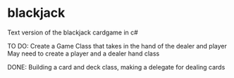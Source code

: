 # blackjack
Text version of the blackjack cardgame in c#

TO DO:
Create a Game Class that takes in the hand of the dealer and player
May need to create a player and a dealer hand class

DONE:
Building a card and deck class, making a delegate for dealing cards
